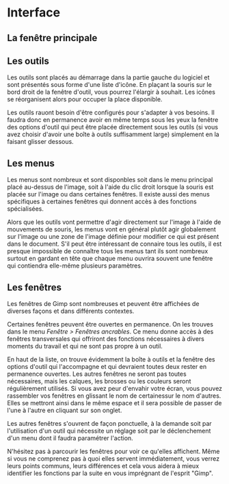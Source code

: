 # Interface

## La fenêtre principale

[](image/inkscape-user_interface-fr.png)


## Les outils

Les outils sont placés au démarrage dans la partie gauche du logiciel et sont présentés sous forme d'une liste d'icône. En plaçant la souris sur le bord droit de la fenêtre d'outil, vous pourrez l'élargir à souhait. Les icônes se réorganisent alors pour occuper la place disponible.  

Les outils rauont besoin d'être configurés pour s'adapter à vos besoins. Il faudra donc en permanence avoir en même temps sous les yeux la fenêtre des options d'outil qui peut être placée directement sous les outils (si vous avez choisir d'avoir une boîte à outils suffisamment large) simplement en la faisant glisser dessous.

## Les menus

Les menus sont nombreux et sont disponbles soit dans le menu principal placé au-dessus de l'image, soit à l'aide du clic droit lorsque la souris est placée sur l'image ou dans certaines fenêtres. Il existe aussi des menus spécifiques à certaines fenêtres qui donnent accès à des fonctions spécialisées.

Alors que les outils vont permettre d'agir directement sur l'image à l'aide de mouvements de souris, les menus vont en général plutôt agir globalement sur l'image ou une zone de l'image définie pour modifier ce qui est présent dans le document. S'il peut être intéressant de connaire tous les outils, il est presque impossible de connaître tous les menus tant ils sont nombreux surtout en gardant en tête que chaque menu ouvrira souvent une fenêtre qui contiendra elle-même plusieurs paramètres.

## Les fenêtres

Les fenêtres de Gimp sont nombreuses et peuvent être affichées de diverses façons et dans différents contextes.

Certaines fenêtres peuvent être ouvertes en permanence. On les trouves dans le menu _Fenêtre > Fenêtres ancrables_. Ce menu donne accès à des fenêtres transversales qui offriront des fonctions nécessaires à divers moments du travail et qui ne sont pas propre à un outil.

En haut de la liste, on trouve évidemment la boîte à outils et la fenêtre des options d'outil qui l'accompagne et qui devraient toutes deux rester en permanence ouvertes. Les autres fenêtres ne seront pas toutes nécessaires, mais les calques, les brosses ou les couleurs seront régulièrement utilisés. Si vous avez peur d'envahir votre écran, vous pouvez rassembler vos fenêtres en glissant le nom de certainessur le nom d'autres. Elles se mettront ainsi dans le même espace et il sera possible de passer de l'une à l'autre en cliquant sur son onglet.

Les autres fenêtres s'ouvrent de façon ponctuelle, à la demande soit par l'utilisation d'un outil qui nécessite un réglage soit par le déclenchement d'un menu dont il faudra paramétrer l'action.

N'hésitez pas à parcourir les fenêtres pour voir ce qu'elles affichent. Même si vous ne comprenez pas à quoi elles servent immédiatement, vous verrez leurs points communs, leurs différences et cela vous aidera à mieux identifier les fonctions par la suite en vous imprégnant de l'esprit "Gimp".
